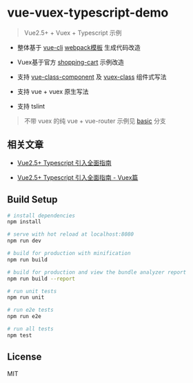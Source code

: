 # vue-vuex-typescript-demo

> Vue2.5+ + Vuex + Typescript 示例

- 整体基于 [vue-cli](https://github.com/vuejs/vue-cli) [webpack模板](https://github.com/vuejs-templates/webpack) 生成代码改造

- Vuex基于官方 [shopping-cart](https://github.com/vuejs/vuex/tree/dev/examples/shopping-cart) 示例改造

- 支持 [vue-class-component](https://github.com/vuejs/vue-class-component) 及 [vuex-class](https://github.com/ktsn/vuex-class) 组件式写法

- 支持 vue + vuex 原生写法

- 支持 tslint

> 不带 vuex 的纯 vue + vue-router 示例见 [basic](https://github.com/qidaizhe11/vue-vuex-typescript-demo/tree/basic) 分支

## 相关文章

- [Vue2.5+ Typescript 引入全面指南](https://segmentfault.com/a/1190000011853167)

- [Vue2.5+ Typescript 引入全面指南 - Vuex篇](https://segmentfault.com/a/1190000011864013)

## Build Setup

``` bash
# install dependencies
npm install

# serve with hot reload at localhost:8080
npm run dev

# build for production with minification
npm run build

# build for production and view the bundle analyzer report
npm run build --report

# run unit tests
npm run unit

# run e2e tests
npm run e2e

# run all tests
npm test
```

## License

MIT
